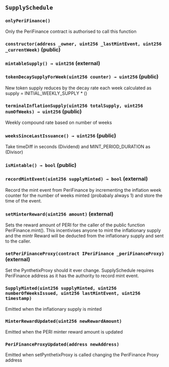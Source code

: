 ## `SupplySchedule`

### `onlyPeriFinance()`

Only the PeriFinance contract is authorised to call this function

### `constructor(address _owner, uint256 _lastMintEvent, uint256 _currentWeek)` (public)

### `mintableSupply() → uint256` (external)

### `tokenDecaySupplyForWeek(uint256 counter) → uint256` (public)

New token supply reduces by the decay rate each week calculated as supply = INITIAL_WEEKLY_SUPPLY \* ()

### `terminalInflationSupply(uint256 totalSupply, uint256 numOfWeeks) → uint256` (public)

Weekly compound rate based on number of weeks

### `weeksSinceLastIssuance() → uint256` (public)

Take timeDiff in seconds (Dividend) and MINT_PERIOD_DURATION as (Divisor)

### `isMintable() → bool` (public)

### `recordMintEvent(uint256 supplyMinted) → bool` (external)

Record the mint event from PeriFinance by incrementing the inflation
week counter for the number of weeks minted (probabaly always 1)
and store the time of the event.

### `setMinterReward(uint256 amount)` (external)

Sets the reward amount of PERI for the caller of the public
function PeriFinance.mint().
This incentivises anyone to mint the inflationary supply and the mintr
Reward will be deducted from the inflationary supply and sent to the caller.

### `setPeriFinanceProxy(contract IPeriFinance _periFinanceProxy)` (external)

Set the PynthetixProxy should it ever change.
SupplySchedule requires PeriFinance address as it has the authority
to record mint event.

### `SupplyMinted(uint256 supplyMinted, uint256 numberOfWeeksIssued, uint256 lastMintEvent, uint256 timestamp)`

Emitted when the inflationary supply is minted

### `MinterRewardUpdated(uint256 newRewardAmount)`

Emitted when the PERI minter reward amount is updated

### `PeriFinanceProxyUpdated(address newAddress)`

Emitted when setPynthetixProxy is called changing the PeriFinance Proxy address
